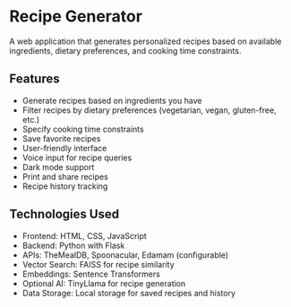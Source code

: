 # Recipe Generator

A web application that generates personalized recipes based on available ingredients, dietary preferences, and cooking time constraints.

## Features

- Generate recipes based on ingredients you have
- Filter recipes by dietary preferences (vegetarian, vegan, gluten-free, etc.)
- Specify cooking time constraints
- Save favorite recipes
- User-friendly interface
- Voice input for recipe queries
- Dark mode support
- Print and share recipes
- Recipe history tracking

## Technologies Used

- Frontend: HTML, CSS, JavaScript
- Backend: Python with Flask
- APIs: TheMealDB, Spoonacular, Edamam (configurable)
- Vector Search: FAISS for recipe similarity
- Embeddings: Sentence Transformers
- Optional AI: TinyLlama for recipe generation
- Data Storage: Local storage for saved recipes and history

